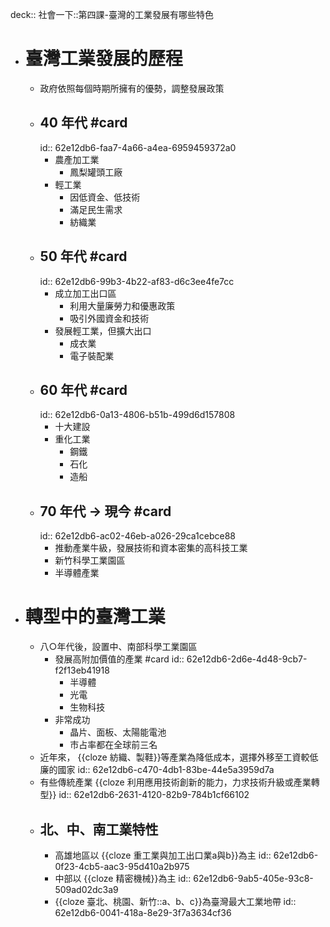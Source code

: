 deck:: 社會一下::第四課-臺灣的工業發展有哪些特色

- # 臺灣工業發展的歷程
	- 政府依照每個時期所擁有的優勢，調整發展政策
	- ## 40 年代 #card
	  id:: 62e12db6-faa7-4a66-a4ea-6959459372a0
		- 農產加工業
			- 鳳梨罐頭工廠
		- 輕工業
			- 因低資金、低技術
			- 滿足民生需求
			- 紡織業
	- ## 50 年代 #card
	  id:: 62e12db6-99b3-4b22-af83-d6c3ee4fe7cc
		- 成立加工出口區
			- 利用大量廉勞力和優惠政策
			- 吸引外國資金和技術
		- 發展輕工業，但擴大出口
			- 成衣業
			- 電子裝配業
	- ## 60 年代 #card
	  id:: 62e12db6-0a13-4806-b51b-499d6d157808
		- 十大建設
		- 重化工業
			- 鋼鐵
			- 石化
			- 造船
	- ## 70 年代 -> 現今 #card
	  id:: 62e12db6-ac02-46eb-a026-29ca1cebce88
		- 推動產業牛級，發展技術和資本密集的高科技工業
		- 新竹科學工業園區
		- 半導體產業
- # 轉型中的臺灣工業
	- 八○年代後，設置中、南部科學工業園區
		- 發展高附加價值的產業 #card
		  id:: 62e12db6-2d6e-4d48-9cb7-f2f13eb41918
			- 半導體
			- 光電
			- 生物科技
		- 非常成功
			- 晶片、面板、太陽能電池
			- 市占率都在全球前三名
	- 近年來， {{cloze 紡織、製鞋}}等產業為降低成本，選擇外移至工資較低廉的國家
	  id:: 62e12db6-c470-4db1-83be-44e5a3959d7a
	- 有些傳統產業 {{cloze 利用應用技術創新的能力，力求技術升級或產業轉型}}
	  id:: 62e12db6-2631-4120-82b9-784b1cf66102
	- ## 北、中、南工業特性
		- 高雄地區以 {{cloze 重工業與加工出口業a與b}}為主
		  id:: 62e12db6-0f23-4cb5-aac3-95d410a2b975
		- 中部以 {{cloze 精密機械}}為主
		  id:: 62e12db6-9ab5-405e-93c8-509ad02dc3a9
		- {{cloze 臺北、桃園、新竹::a、b、c}}為臺灣最大工業地帶
		  id:: 62e12db6-0041-418a-8e29-3f7a3634cf36